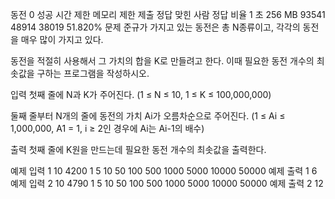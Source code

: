 동전 0 성공
시간 제한	메모리 제한	제출	정답	맞힌 사람	정답 비율
1 초	256 MB	93541	48914	38019	51.820%
문제
준규가 가지고 있는 동전은 총 N종류이고, 각각의 동전을 매우 많이 가지고 있다.

동전을 적절히 사용해서 그 가치의 합을 K로 만들려고 한다. 이때 필요한 동전 개수의 최솟값을 구하는 프로그램을 작성하시오.

입력
첫째 줄에 N과 K가 주어진다. (1 ≤ N ≤ 10, 1 ≤ K ≤ 100,000,000)

둘째 줄부터 N개의 줄에 동전의 가치 Ai가 오름차순으로 주어진다. (1 ≤ Ai ≤ 1,000,000, A1 = 1, i ≥ 2인 경우에 Ai는 Ai-1의 배수)

출력
첫째 줄에 K원을 만드는데 필요한 동전 개수의 최솟값을 출력한다.

예제 입력 1 
10 4200
1
5
10
50
100
500
1000
5000
10000
50000
예제 출력 1 
6
예제 입력 2 
10 4790
1
5
10
50
100
500
1000
5000
10000
50000
예제 출력 2 
12